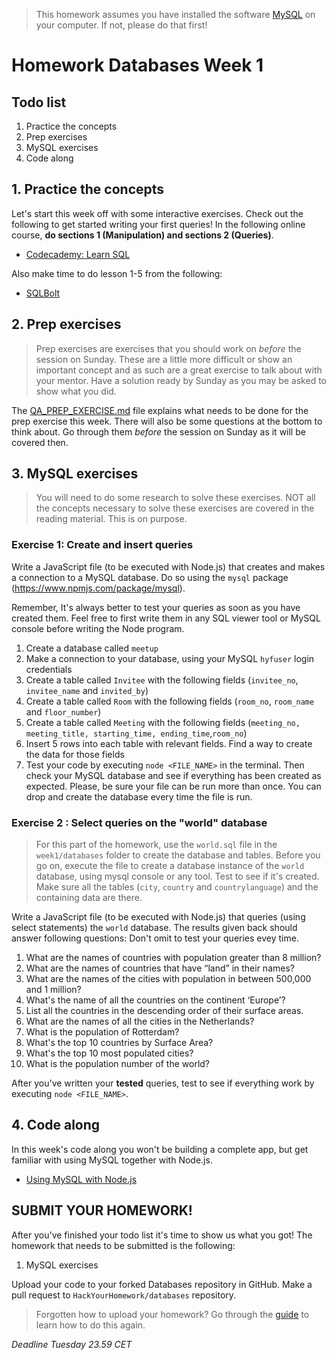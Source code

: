 > This homework assumes you have installed the software [MySQL](https://dev.mysql.com/downloads/installer/) on your computer. If not, please do that first!

# Homework Databases Week 1

## **Todo list**

1. Practice the concepts
2. Prep exercises
3. MySQL exercises
4. Code along

## 1. **Practice the concepts**

Let's start this week off with some interactive exercises. Check out the following to get started writing your first queries! In the following online course, **do sections 1 (Manipulation) and sections 2 (Queries)**.

- [Codecademy: Learn SQL](https://www.codecademy.com/learn/learn-sql)

Also make time to do lesson 1-5 from the following:

- [SQLBolt](https://sqlbolt.com/lesson/select_queries_introduction)

## 2. **Prep exercises**

> Prep exercises are exercises that you should work on _before_ the session on Sunday. These are a little more difficult or show an important concept and as such are a great exercise to talk about with your mentor. Have a solution ready by Sunday as you may be asked to show what you did.

The [QA_PREP_EXERCISE.md](./QA_PREP_EXERCISE.md) file explains what needs to be done for the prep exercise this week. There will also be some questions at the bottom to think about. Go through them _before_ the session on Sunday as it will be covered then.

## 3. **MySQL exercises**

> You will need to do some research to solve these exercises. NOT all the concepts necessary to solve
> these exercises are covered in the reading material. This is on purpose.

### Exercise 1: Create and insert queries

Write a JavaScript file (to be executed with Node.js) that creates and makes a connection to a MySQL database. Do so using the `mysql` package (https://www.npmjs.com/package/mysql).

Remember, It's always better to test your queries as soon as you have created them. Feel free to first write them in any SQL viewer tool or MySQL console before writing the Node program.

1. Create a database called `meetup`
2. Make a connection to your database, using your MySQL `hyfuser` login credentials
3. Create a table called `Invitee` with the following fields (`invitee_no`, `invitee_name` and `invited_by`)
4. Create a table called `Room` with the following fields (`room_no`, `room_name` and `floor_number`)
5. Create a table called `Meeting` with the following fields (`meeting_no, meeting_title, starting_time, ending_time`,`room_no`)
6. Insert 5 rows into each table with relevant fields. Find a way to create the data for those fields
7. Test your code by executing `node <FILE_NAME>` in the terminal. Then check your MySQL database and see if everything has been created as expected. Please, be sure your file can be run more than once. You can drop and create the database every time the file is run.

### Exercise 2 : Select queries on the "world" database

> For this part of the homework, use the `world.sql` file in the `week1/databases` folder to create the database and tables. Before you go on, execute the file to create a database instance of the `world` database, using mysql console or any tool. Test to see if it's created. Make sure all the tables (`city`, `country` and `countrylanguage`) and the containing data are there.

Write a JavaScript file (to be executed with Node.js) that queries (using select statements) the `world` database. The results given back should answer following questions:
Don't omit to test your queries evey time.

1. What are the names of countries with population greater than 8 million?
2. What are the names of countries that have “land” in their names?
3. What are the names of the cities with population in between 500,000 and 1 million?
4. What's the name of all the countries on the continent ‘Europe’?
5. List all the countries in the descending order of their surface areas.
6. What are the names of all the cities in the Netherlands?
7. What is the population of Rotterdam?
8. What's the top 10 countries by Surface Area?
9. What's the top 10 most populated cities?
10. What is the population number of the world?

After you've written your **tested** queries, test to see if everything work by executing `node <FILE_NAME>`.

## 4. **Code along**

In this week's code along you won't be building a complete app, but get familiar with using MySQL together with Node.js.

- [Using MySQL with Node.js](https://www.youtube.com/watch?v=EN6Dx22cPRI)

## **SUBMIT YOUR HOMEWORK!**

After you've finished your todo list it's time to show us what you got! The homework that needs to be submitted is the following:

1. MySQL exercises

Upload your code to your forked Databases repository in GitHub. Make a pull request to `HackYourHomework/databases` repository.

> Forgotten how to upload your homework? Go through the [guide](../hand-in-homework-guide.md) to learn how to do this again.

_Deadline Tuesday 23.59 CET_
